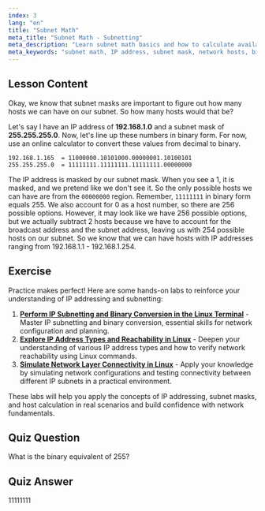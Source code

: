 ```yaml
---
index: 3
lang: "en"
title: "Subnet Math"
meta_title: "Subnet Math - Subnetting"
meta_description: "Learn subnet math basics and how to calculate available hosts on a network. Understand IP addressing and subnet masks for beginners. Start your Linux journey!"
meta_keywords: "subnet math, IP address, subnet mask, network hosts, binary, Linux networking, beginner tutorial, guide"
---
```


## Lesson Content

Okay, we know that subnet masks are important to figure out how many hosts we can have on our subnet. So how many hosts would that be?

Let's say I have an IP address of **192.168.1.0** and a subnet mask of **255.255.255.0**. Now, let's line up these numbers in binary form. For now, use an online calculator to convert these values from decimal to binary.

```
192.168.1.165  = 11000000.10101000.00000001.10100101
255.255.255.0  = 11111111.11111111.11111111.00000000
```

The IP address is masked by our subnet mask. When you see a 1, it is masked, and we pretend like we don't see it. So the only possible hosts we can have are from the `00000000` region. Remember, `11111111` in binary form equals 255. We also account for 0 as a host number, so there are 256 possible options. However, it may look like we have 256 possible options, but we actually subtract 2 hosts because we have to account for the broadcast address and the subnet address, leaving us with 254 possible hosts on our subnet. So we know that we can have hosts with IP addresses ranging from 192.168.1.1 - 192.168.1.254.

## Exercise

Practice makes perfect! Here are some hands-on labs to reinforce your understanding of IP addressing and subnetting:

1. **[Perform IP Subnetting and Binary Conversion in the Linux Terminal](https://labex.io/labs/comptia-perform-ip-subnetting-and-binary-conversion-in-the-linux-terminal-592782)** - Master IP subnetting and binary conversion, essential skills for network configuration and planning.
2. **[Explore IP Address Types and Reachability in Linux](https://labex.io/labs/comptia-explore-ip-address-types-and-reachability-in-linux-592780)** - Deepen your understanding of various IP address types and how to verify network reachability using Linux commands.
3. **[Simulate Network Layer Connectivity in Linux](https://labex.io/labs/comptia-simulate-network-layer-connectivity-in-linux-592752)** - Apply your knowledge by simulating network configurations and testing connectivity between different IP subnets in a practical environment.

These labs will help you apply the concepts of IP addressing, subnet masks, and host calculation in real scenarios and build confidence with network fundamentals.

## Quiz Question

What is the binary equivalent of 255?

## Quiz Answer

11111111
